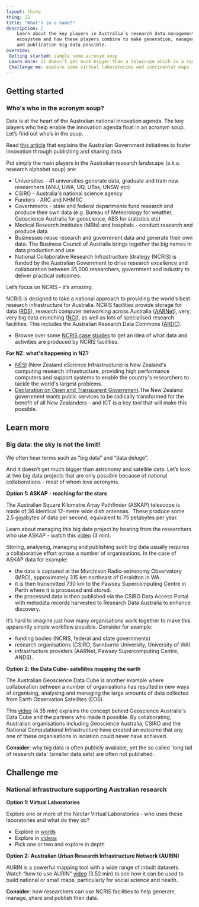 ```yaml
---
layout: thing
thing: 22
title: "What's in a name?"
description: |
    Learn about the key players in Australia’s research data management
    ecosystem and how these players combine to make generation, management
    and publication big data possible.
overview:
 Getting started: sample some acronym soup
 Learn more: it doesn’t get much bigger than a telescope which is a square kilometre big!
 Challenge me: explore some virtual laboratories and continental maps
---
```

## Getting started
### Who's who in the acronym soup?

Data is at the heart of the Australian national innovation agenda. The
key players who help enable the innovation agenda float in an acronym
soup. Let’s find out who’s in the soup.

Read [this
article](http://www.ands.org.au/news-and-events/share-newsletter/share-25/data-at-the-heart-of-the-innovation-agenda)
that explains the Australian Government initiatives to foster innovation
through publishing and sharing data.

Put simply the main players in the Australian research landscape (a.k.a.
research alphabet soup) are:

-   Universities - 41 universities generate data, graduate and train new
    researchers (ANU, UWA, UQ, UTas, UNSW etc)
-   CSIRO - Australia's national science agency
-   Funders - ARC and NHMRC
-   Governments - state and federal departments fund research and
    produce their own data (e.g. Bureau of Meteorology for weather,
    Geoscience Australia for geoscience, ABS for statistics etc)
-   Medical Research Institutes (MRIs) and hospitals - conduct research
    and produce data
-   Businesses reuse research and government data and generate their own
    data. The Business Council of Australia brings together the big
    names in data production and use
-   National Collaborative Research Infrastructure Strategy (NCRIS) is
    funded by the Australian Government to drive research excellence and
    collaboration between 35,000 researchers, government and industry to
    deliver practical outcomes.

Let’s focus on NCRIS - it’s amazing.

NCRIS is designed to take a national approach to providing the world’s
best research infrastructure for Australia. NCRIS facilities provide
storage for data ([RDS](http://www.rds.edu.au/)), research computer
networking across Australia ([AARNet](https://www.aarnet.edu.au/)), very, very big data crunching
([NCI](https://nci.org.au/)), as well as lots of specialised research
facilities. This includes the Australian Research Data Commons ([ARDC](ardc.edu.au "ARDC")).

-   Browse over some [NCRIS case
    studies](http://www.education.gov.au/ncris-case-studies) to get an
    idea of what data and activities are produced by NCRIS facilities.

**For NZ: what's happening in NZ?**

-   [NESI](https://www.nesi.org.nz/) (New Zealand eScience
    Infrastructure) is New Zealand's computing research infrastructure,
    providing high performance computers and support systems to enable
    the country's researchers to tackle the world's largest problems.
-   [Declaration on Open and Transparent
    Government](https://www.ict.govt.nz/guidance-and-resources/open-government/declaration-open-and-transparent-government/ "Declaration on Open and Transparent Government ").The
    New Zealand government wants public services to be radically
    transformed for the benefit of all New Zealanders - and ICT is a key
    tool that will make this possible.

## Learn more
### Big data: the sky is not the limit!

We often hear terms such as “big data” and “data deluge”.

And it doesn’t get much bigger than astronomy and satellite data. Let’s
look at two big data projects that are only possible because of national
collaborations - most of whom love acronyms.

**Option 1: ASKAP - reaching for the stars**

The Australian Square Kilometre Array Pathfinder (ASKAP) telescope is
made of 36 identical 12-metre wide dish antennas.  These produce some
2.5 gigabytes of data per second, equivalent to 75 petabytes per year.

Learn about managing this big data project by hearing from the
researchers who use ASKAP - watch this
[video](https://youtu.be/1GYMB8QdT60?list=PLG25fMbdLRa6om9CAD5_Lh0AG4Gyr0qAd)
(3 min).

Storing, analysing, managing and publishing such big data usually
requires a collaborative effort across a number of organisations. In the
case of ASKAP data for example:

-   the data is captured at the Murchison Radio-astronomy Observatory
    (MRO), approximately 315 km northeast of Geraldton in WA.
-   it is then transmitted 730 km to the Pawsey Supercomputing Centre in
    Perth where it is processed and stored.
-   the processed data is then published via the CSIRO Data Access
    Portal with metadata records harvested to Research Data Australia to
    enhance discovery.

It’s hard to imagine just how many organisations work together to make
this apparently simple workflow possible. Consider for example:

-   funding bodies (NCRIS, federal and state governments)
-   research organisations (CSIRO, Swinburne University, University of
    WA)
-   infrastructure providers (AARNet, Pawsey Supercomputing Centre,
    ANDS).

**Option 2: the Data Cube- satellites mapping the earth**

The Australian Geoscience Data Cube is another example where
collaboration between a number of organisations has resulted in new ways
of organising, analysing and managing the large amounts of data
collected from Earth Observation Satellites (EOS).

This
[video](https://youtu.be/RijDqDeBTLg "Data Cube video - Geoscience Australia")
(4.35 min) explains the concept behind Geoscience Australia's Data Cube
and the partners who made it possible. By collaborating, Australian
organisations including Geoscience Australia, CSIRO and the National
Computational Infrastructure have created an outcome that any one of
these organisations in isolation could never have achieved.

**Consider:** why big data is often publicly available, yet the so
called 'long tail of research data' (smaller data sets) are often not
published.

## Challenge me
### National infrastructure supporting Australian research

**Option 1: Virtual Laboratories**

Explore one or more of the Nectar Virtual Laboratories - who uses these
laboratories and what do they do?

-   Explore in [words](https://nectar.org.au/labs-and-tools/)
-   Explore in
    [videos](https://www.youtube.com/playlist?list=PLkBeePYo-_VCwaNDa9q3Y4PtM71PJ7UB6)
-   Pick one or two and explore in depth

**Option 2: Australian Urban Research Infrastructure Network (AURIN)**

AURIN is a powerful mapping tool with a wide range of inbuilt datasets.
Watch “how to use AURIN” [video](https://youtu.be/M_EtBbGHtQM) (3.52
min) to see how it can be used to build national or small maps,
particularly for social science and health.

**Consider:** how researchers can use NCRIS facilities to help generate,
manage, share and publish their data.
